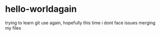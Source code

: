 # hello-worldagain
trying to learn git use again, hopefully this time i dont face issues merging my files
